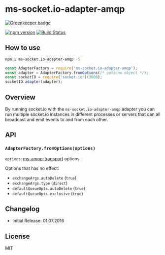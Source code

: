 # ms-socket.io-adapter-amqp

[![Greenkeeper badge](https://badges.greenkeeper.io/makeomatic/ms-socket.io-adapter-amqp.svg)](https://greenkeeper.io/)

[![npm version](https://badge.fury.io/js/ms-socket.io-adapter-amqp.svg)](https://badge.fury.io/js/ms-socket.io-adapter-amqp)
[![Build Status](https://semaphoreci.com/api/v1/makeomatic/ms-socket-io-adapter-amqp/branches/master/shields_badge.svg)](https://semaphoreci.com/makeomatic/ms-socket-io-adapter-amqp)

## How to use

```bash
npm i ms-socket.io-adapter-amqp -S
```

```js
const AdapterFactory = require('ms-socket.io-adapter-amqp');
const adapter = AdapterFactory.fromOptions(/* options object */);
const socketIO = require('socket.io')(3000);
socketIO.adapter(adapter);
```

## Overview

By running socket.io with the `ms-socket.io-adapter-amqp` adapter 
you can run multiple socket.io instances in different processes or 
servers that can all broadcast and emit events to and from each other.

## API

### `AdapterFactory.fromOptions(options)`

`options`: [ms-amqp-transport](https://github.com/makeomatic/ms-amqp-transport) options

Options that has no effect:

* `exchangeArgs.autoDelete` (`true`)
* `exchangeArgs.type` (`direct`)
* `defaultQueueOpts.autoDelete` (`true`)
* `defaultQueueOpts.exclusive` (`true`)

## Changelog

- Initial Release: 01.07.2016

## License

MIT
